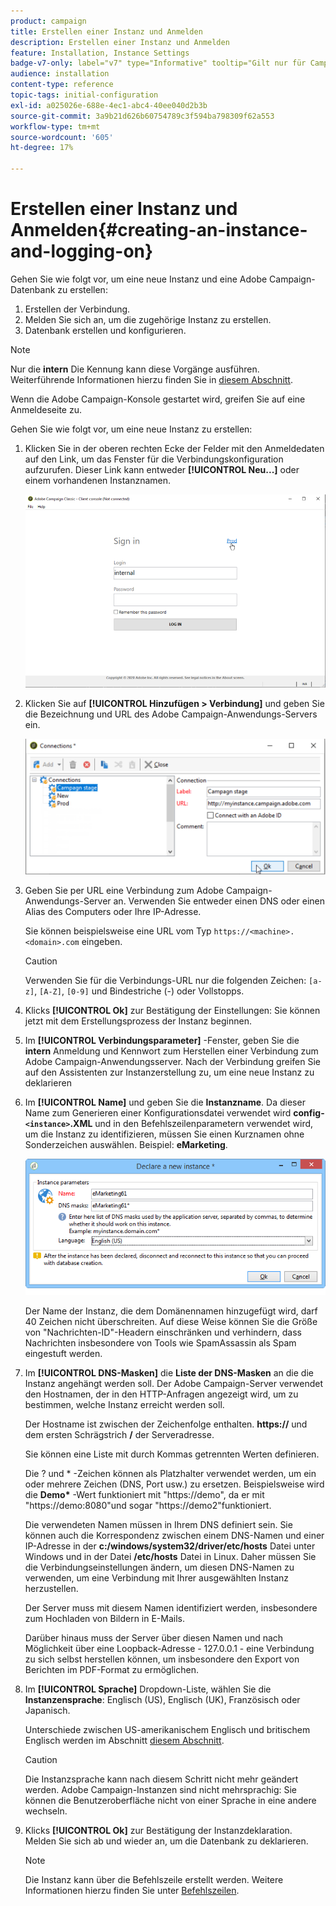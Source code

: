 ```yaml
---
product: campaign
title: Erstellen einer Instanz und Anmelden
description: Erstellen einer Instanz und Anmelden
feature: Installation, Instance Settings
badge-v7-only: label="v7" type="Informative" tooltip="Gilt nur für Campaign Classic v7"
audience: installation
content-type: reference
topic-tags: initial-configuration
exl-id: a025026e-688e-4ec1-abc4-40ee040d2b3b
source-git-commit: 3a9b21d626b60754789c3f594ba798309f62a553
workflow-type: tm+mt
source-wordcount: '605'
ht-degree: 17%

---
```


# Erstellen einer Instanz und Anmelden{#creating-an-instance-and-logging-on}



Gehen Sie wie folgt vor, um eine neue Instanz und eine Adobe Campaign-Datenbank zu erstellen:

1. Erstellen der Verbindung.
1. Melden Sie sich an, um die zugehörige Instanz zu erstellen.
1. Datenbank erstellen und konfigurieren.

>[!NOTE]
>
>Nur die **intern** Die Kennung kann diese Vorgänge ausführen. Weiterführende Informationen hierzu finden Sie in [diesem Abschnitt](../../installation/using/configuring-campaign-server.md#internal-identifier).

Wenn die Adobe Campaign-Konsole gestartet wird, greifen Sie auf eine Anmeldeseite zu.

Gehen Sie wie folgt vor, um eine neue Instanz zu erstellen:

1. Klicken Sie in der oberen rechten Ecke der Felder mit den Anmeldedaten auf den Link, um das Fenster für die Verbindungskonfiguration aufzurufen. Dieser Link kann entweder **[!UICONTROL Neu...]** oder einem vorhandenen Instanznamen.

   ![](assets/s_ncs_install_define_connection_01.png)

1. Klicken Sie auf **[!UICONTROL Hinzufügen > Verbindung]** und geben Sie die Bezeichnung und URL des Adobe Campaign-Anwendungs-Servers ein.

   ![](assets/s_ncs_install_define_connection_02.png)

1. Geben Sie per URL eine Verbindung zum Adobe Campaign-Anwendungs-Server an. Verwenden Sie entweder einen DNS oder einen Alias des Computers oder Ihre IP-Adresse.

   Sie können beispielsweise eine URL vom Typ `https://<machine>.<domain>.com` eingeben.

   >[!CAUTION]
   >
   >Verwenden Sie für die Verbindungs-URL nur die folgenden Zeichen: `[a-z]`, `[A-Z]`, `[0-9]` und Bindestriche (-) oder Vollstopps.

1. Klicks **[!UICONTROL Ok]** zur Bestätigung der Einstellungen: Sie können jetzt mit dem Erstellungsprozess der Instanz beginnen.
1. Im **[!UICONTROL Verbindungsparameter]** -Fenster, geben Sie die **intern** Anmeldung und Kennwort zum Herstellen einer Verbindung zum Adobe Campaign-Anwendungsserver. Nach der Verbindung greifen Sie auf den Assistenten zur Instanzerstellung zu, um eine neue Instanz zu deklarieren
1. Im **[!UICONTROL Name]** und geben Sie die **Instanzname**. Da dieser Name zum Generieren einer Konfigurationsdatei verwendet wird **config-`<instance>`.XML** und in den Befehlszeilenparametern verwendet wird, um die Instanz zu identifizieren, müssen Sie einen Kurznamen ohne Sonderzeichen auswählen. Beispiel: **eMarketing**.

   ![](assets/s_ncs_install_create_instance.png)

   Der Name der Instanz, die dem Domänennamen hinzugefügt wird, darf 40 Zeichen nicht überschreiten. Auf diese Weise können Sie die Größe von &quot;Nachrichten-ID&quot;-Headern einschränken und verhindern, dass Nachrichten insbesondere von Tools wie SpamAssassin als Spam eingestuft werden.

1. Im **[!UICONTROL DNS-Masken]** die **Liste der DNS-Masken** an die die Instanz angehängt werden soll. Der Adobe Campaign-Server verwendet den Hostnamen, der in den HTTP-Anfragen angezeigt wird, um zu bestimmen, welche Instanz erreicht werden soll.

   Der Hostname ist zwischen der Zeichenfolge enthalten. **https://** und dem ersten Schrägstrich **/** der Serveradresse.

   Sie können eine Liste mit durch Kommas getrennten Werten definieren.

   Die ? und &#42; -Zeichen können als Platzhalter verwendet werden, um ein oder mehrere Zeichen (DNS, Port usw.) zu ersetzen. Beispielsweise wird die **Demo&#42;** -Wert funktioniert mit &quot;https://demo&quot;, da er mit &quot;https://demo:8080&quot;und sogar &quot;https://demo2&quot;funktioniert.

   Die verwendeten Namen müssen in Ihrem DNS definiert sein. Sie können auch die Korrespondenz zwischen einem DNS-Namen und einer IP-Adresse in der **c:/windows/system32/driver/etc/hosts** Datei unter Windows und in der Datei **/etc/hosts** Datei in Linux. Daher müssen Sie die Verbindungseinstellungen ändern, um diesen DNS-Namen zu verwenden, um eine Verbindung mit Ihrer ausgewählten Instanz herzustellen.

   Der Server muss mit diesem Namen identifiziert werden, insbesondere zum Hochladen von Bildern in E-Mails.

   Darüber hinaus muss der Server über diesen Namen und nach Möglichkeit über eine Loopback-Adresse - 127.0.0.1 - eine Verbindung zu sich selbst herstellen können, um insbesondere den Export von Berichten im PDF-Format zu ermöglichen.

1. Im **[!UICONTROL Sprache]** Dropdown-Liste, wählen Sie die **Instanzensprache**: Englisch (US), Englisch (UK), Französisch oder Japanisch.

   Unterschiede zwischen US-amerikanischem Englisch und britischem Englisch werden im Abschnitt [diesem Abschnitt](../../platform/using/adobe-campaign-workspace.md#date-and-time).

   >[!CAUTION]
   >
   >Die Instanzsprache kann nach diesem Schritt nicht mehr geändert werden. Adobe Campaign-Instanzen sind nicht mehrsprachig: Sie können die Benutzeroberfläche nicht von einer Sprache in eine andere wechseln.

1. Klicks **[!UICONTROL Ok]** zur Bestätigung der Instanzdeklaration. Melden Sie sich ab und wieder an, um die Datenbank zu deklarieren.

   >[!NOTE]
   >
   >Die Instanz kann über die Befehlszeile erstellt werden. Weitere Informationen hierzu finden Sie unter [Befehlszeilen](../../installation/using/command-lines.md).
